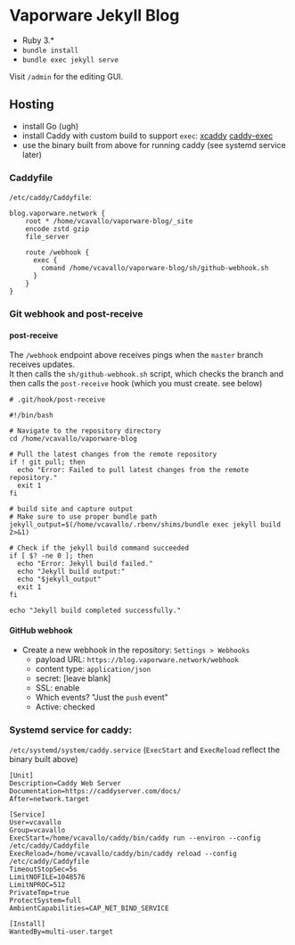 # Vaporware Jekyll Blog

- Ruby 3.*
- `bundle install`
- `bundle exec jekyll serve`

Visit `/admin` for the editing GUI.

## Hosting

- install Go (ugh)
- install Caddy with custom build to support `exec`: [xcaddy](https://github.com/caddyserver/xcaddy) [caddy-exec](https://github.com/abiosoft/caddy-exec)
- use the binary built from above for running caddy (see systemd service later)

### Caddyfile

`/etc/caddy/Caddyfile`:

```
blog.vaporware.network {
    root * /home/vcavallo/vaporware-blog/_site
    encode zstd gzip
    file_server

    route /webhook {
      exec {
        comand /home/vcavallo/vaporware-blog/sh/github-webhook.sh
      }
    }
}
```

### Git webhook and post-receive

#### post-receive

The `/webhook` endpoint above receives pings when the `master` branch receives updates.  
It then calls the `sh/github-webhook.sh` script, which checks the branch and then calls the `post-receive` hook (which you must create. see below)

```
# .git/hook/post-receive

#!/bin/bash

# Navigate to the repository directory
cd /home/vcavallo/vaporware-blog

# Pull the latest changes from the remote repository
if ! git pull; then
  echo "Error: Failed to pull latest changes from the remote repository."
  exit 1
fi

# build site and capture output
# Make sure to use proper bundle path
jekyll_output=$(/home/vcavallo/.rbenv/shims/bundle exec jekyll build 2>&1)

# Check if the jekyll build command succeeded
if [ $? -ne 0 ]; then
  echo "Error: Jekyll build failed."
  echo "Jekyll build output:"
  echo "$jekyll_output"
  exit 1
fi

echo "Jekyll build completed successfully."
```

#### GitHub webhook

- Create a new webhook in the repository: `Settings > Webhooks`
  - payload URL: `https://blog.vaporware.network/webhook`
  - content type: `application/json`
  - secret: [leave blank]
  - SSL: enable
  - Which events? "Just the `push` event"
  - Active: checked


### Systemd service for caddy:

`/etc/systemd/system/caddy.service` (`ExecStart` and `ExecReload` reflect the binary built above)

```
[Unit]
Description=Caddy Web Server
Documentation=https://caddyserver.com/docs/
After=network.target

[Service]
User=vcavallo
Group=vcavallo
ExecStart=/home/vcavallo/caddy/bin/caddy run --environ --config /etc/caddy/Caddyfile
ExecReload=/home/vcavallo/caddy/bin/caddy reload --config /etc/caddy/Caddyfile
TimeoutStopSec=5s
LimitNOFILE=1048576
LimitNPROC=512
PrivateTmp=true
ProtectSystem=full
AmbientCapabilities=CAP_NET_BIND_SERVICE

[Install]
WantedBy=multi-user.target
```


